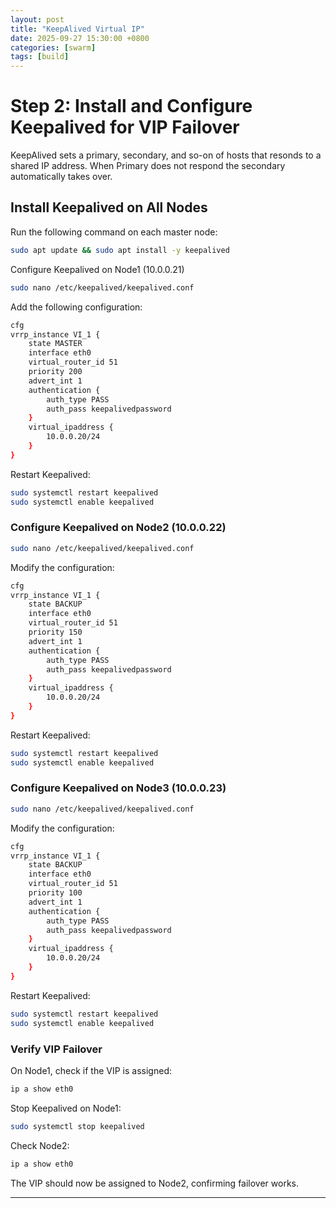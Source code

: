 ```yaml
---
layout: post
title: "KeepAlived Virtual IP"
date: 2025-09-27 15:30:00 +0800
categories: [swarm]
tags: [build]
---
```


# Step 2: Install and Configure Keepalived for VIP Failover

KeepAlived sets a primary, secondary, and so-on of hosts that resonds to a shared IP address. When Primary does not respond the secondary automatically takes over. 

## Install Keepalived on All Nodes

Run the following command on each master node:

```bash
sudo apt update && sudo apt install -y keepalived
```
Configure Keepalived on Node1 (10.0.0.21)

```bash
sudo nano /etc/keepalived/keepalived.conf
```
Add the following configuration:

```bash
cfg
vrrp_instance VI_1 {
    state MASTER
    interface eth0
    virtual_router_id 51
    priority 200
    advert_int 1
    authentication {
        auth_type PASS
        auth_pass keepalivedpassword
    }
    virtual_ipaddress {
        10.0.0.20/24
    }
}
```

Restart Keepalived:

```bash
sudo systemctl restart keepalived
sudo systemctl enable keepalived
```

### Configure Keepalived on Node2 (10.0.0.22)

```bash
sudo nano /etc/keepalived/keepalived.conf
```

Modify the configuration:

```bash
cfg
vrrp_instance VI_1 {
    state BACKUP
    interface eth0
    virtual_router_id 51
    priority 150
    advert_int 1
    authentication {
        auth_type PASS
        auth_pass keepalivedpassword
    }
    virtual_ipaddress {
        10.0.0.20/24
    }
}
```

Restart Keepalived:

```bash
sudo systemctl restart keepalived
sudo systemctl enable keepalived
```

### Configure Keepalived on Node3 (10.0.0.23)

```bash
sudo nano /etc/keepalived/keepalived.conf
```

Modify the configuration:

```bash
cfg
vrrp_instance VI_1 {
    state BACKUP
    interface eth0
    virtual_router_id 51
    priority 100
    advert_int 1
    authentication {
        auth_type PASS
        auth_pass keepalivedpassword
    }
    virtual_ipaddress {
        10.0.0.20/24
    }
}
```

Restart Keepalived:

```bash
sudo systemctl restart keepalived
sudo systemctl enable keepalived
```

### Verify VIP Failover
On Node1, check if the VIP is assigned:

```bash
ip a show eth0
```

Stop Keepalived on Node1:

```bash
sudo systemctl stop keepalived
```

Check Node2:

```bash
ip a show eth0
```
The VIP should now be assigned to Node2, confirming failover works.

***
